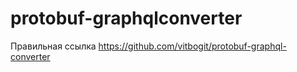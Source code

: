 # protobuf-graphqlconverter
Правильная ссылка https://github.com/vitbogit/protobuf-graphql-converter
